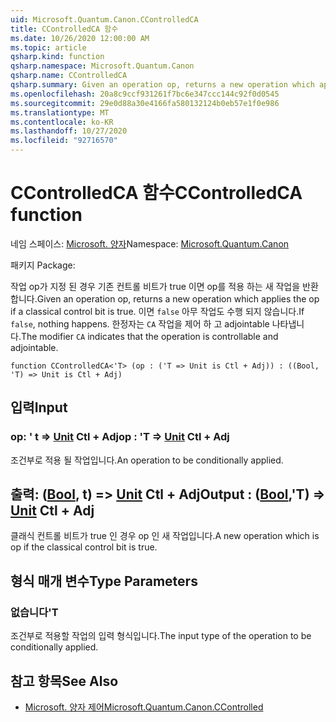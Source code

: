```yaml
---
uid: Microsoft.Quantum.Canon.CControlledCA
title: CControlledCA 함수
ms.date: 10/26/2020 12:00:00 AM
ms.topic: article
qsharp.kind: function
qsharp.namespace: Microsoft.Quantum.Canon
qsharp.name: CControlledCA
qsharp.summary: Given an operation op, returns a new operation which applies the op if a classical control bit is true. If `false`, nothing happens. The modifier `CA` indicates that the operation is controllable and adjointable.
ms.openlocfilehash: 20a8c9ccf931261f7bc6e347ccc144c92f0d0545
ms.sourcegitcommit: 29e0d88a30e4166fa580132124b0eb57e1f0e986
ms.translationtype: MT
ms.contentlocale: ko-KR
ms.lasthandoff: 10/27/2020
ms.locfileid: "92716570"
---
```

# <a name="ccontrolledca-function"></a><span data-ttu-id="dcc04-102">CControlledCA 함수</span><span class="sxs-lookup"><span data-stu-id="dcc04-102">CControlledCA function</span></span>

<span data-ttu-id="dcc04-103">네임 스페이스: [Microsoft. 양자](xref:Microsoft.Quantum.Canon)</span><span class="sxs-lookup"><span data-stu-id="dcc04-103">Namespace: [Microsoft.Quantum.Canon](xref:Microsoft.Quantum.Canon)</span></span>

<span data-ttu-id="dcc04-104">패키지 [](https://nuget.org/packages/)</span><span class="sxs-lookup"><span data-stu-id="dcc04-104">Package: [](https://nuget.org/packages/)</span></span>


<span data-ttu-id="dcc04-105">작업 op가 지정 된 경우 기존 컨트롤 비트가 true 이면 op를 적용 하는 새 작업을 반환 합니다.</span><span class="sxs-lookup"><span data-stu-id="dcc04-105">Given an operation op, returns a new operation which applies the op if a classical control bit is true.</span></span> <span data-ttu-id="dcc04-106">이면 `false` 아무 작업도 수행 되지 않습니다.</span><span class="sxs-lookup"><span data-stu-id="dcc04-106">If `false`, nothing happens.</span></span>
<span data-ttu-id="dcc04-107">한정자는 `CA` 작업을 제어 하 고 adjointable 나타냅니다.</span><span class="sxs-lookup"><span data-stu-id="dcc04-107">The modifier `CA` indicates that the operation is controllable and adjointable.</span></span>

```qsharp
function CControlledCA<'T> (op : ('T => Unit is Ctl + Adj)) : ((Bool, 'T) => Unit is Ctl + Adj)
```


## <a name="input"></a><span data-ttu-id="dcc04-108">입력</span><span class="sxs-lookup"><span data-stu-id="dcc04-108">Input</span></span>

### <a name="op--t--unit-ctl--adj"></a><span data-ttu-id="dcc04-109">op: ' t => [Unit](xref:microsoft.quantum.lang-ref.unit) Ctl + Adj</span><span class="sxs-lookup"><span data-stu-id="dcc04-109">op : 'T => [Unit](xref:microsoft.quantum.lang-ref.unit) Ctl + Adj</span></span>

<span data-ttu-id="dcc04-110">조건부로 적용 될 작업입니다.</span><span class="sxs-lookup"><span data-stu-id="dcc04-110">An operation to be conditionally applied.</span></span>



## <a name="output--boolt--unit-ctl--adj"></a><span data-ttu-id="dcc04-111">출력: ([Bool](xref:microsoft.quantum.lang-ref.bool), t) => [Unit](xref:microsoft.quantum.lang-ref.unit) Ctl + Adj</span><span class="sxs-lookup"><span data-stu-id="dcc04-111">Output : ([Bool](xref:microsoft.quantum.lang-ref.bool),'T) => [Unit](xref:microsoft.quantum.lang-ref.unit) Ctl + Adj</span></span>

<span data-ttu-id="dcc04-112">클래식 컨트롤 비트가 true 인 경우 op 인 새 작업입니다.</span><span class="sxs-lookup"><span data-stu-id="dcc04-112">A new operation which is op if the classical control bit is true.</span></span>

## <a name="type-parameters"></a><span data-ttu-id="dcc04-113">형식 매개 변수</span><span class="sxs-lookup"><span data-stu-id="dcc04-113">Type Parameters</span></span>

### <a name="t"></a><span data-ttu-id="dcc04-114">없습니다</span><span class="sxs-lookup"><span data-stu-id="dcc04-114">'T</span></span>

<span data-ttu-id="dcc04-115">조건부로 적용할 작업의 입력 형식입니다.</span><span class="sxs-lookup"><span data-stu-id="dcc04-115">The input type of the operation to be conditionally applied.</span></span>

## <a name="see-also"></a><span data-ttu-id="dcc04-116">참고 항목</span><span class="sxs-lookup"><span data-stu-id="dcc04-116">See Also</span></span>

- [<span data-ttu-id="dcc04-117">Microsoft. 양자 제어</span><span class="sxs-lookup"><span data-stu-id="dcc04-117">Microsoft.Quantum.Canon.CControlled</span></span>](xref:Microsoft.Quantum.Canon.CControlled)